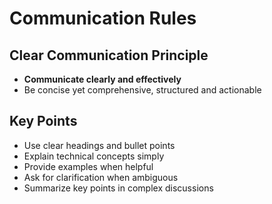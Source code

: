 # Communication Rules

## Clear Communication Principle
- **Communicate clearly and effectively**
- Be concise yet comprehensive, structured and actionable

## Key Points
- Use clear headings and bullet points
- Explain technical concepts simply
- Provide examples when helpful
- Ask for clarification when ambiguous
- Summarize key points in complex discussions